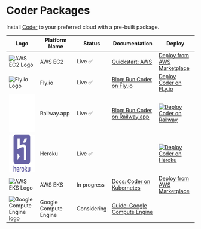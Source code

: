 # Coder Packages

Install [Coder](https://github.com/coder/coder) to your preferred cloud with a pre-built package.

| Logo                                                                                     | Platform Name         | Status      | Documentation                                                                                    | Deploy                                                                                                                                         |
| ---------------------------------------------------------------------------------------- | --------------------- | ----------- | ------------------------------------------------------------------------------------------------ | ---------------------------------------------------------------------------------------------------------------------------------------------- |
| <img src="./assets/ec2.svg" alt="AWS EC2 Logo" width="100" height="100" />               | AWS EC2               | Live ✅     | [Quickstart: AWS](https://coder.com/docs/v2/latest/quickstart/aws)                               | [Deploy from AWS Marketplace](https://aws.amazon.com/marketplace/pp/prodview-5gxjyur2vc7rg?sr=0-2&ref_=beagle&applicationId=AWSMPContessa)     |
| <img src="./assets/fly.io.svg" alt="Fly.io Logo" width="100" height="100" />             | Fly.io                | Live ✅     | [Blog: Run Coder on Fly.io](https://coder.com/blog/remote-developer-environments-on-fly-io)      | [Deploy Coder on FLy.io](https://coder.com/blog/remote-developer-environments-on-fly-io)                                                       |
| <img src="./assets/railway.svg" alt="Railway.app Logo" width="100" height="100" />       | Railway.app           | Live ✅     | [Blog: Run Coder on Railway.app](https://coder.com/blog/deploy-coder-on-railway-app)             | [![Deploy Coder on Railway](https://railway.app/button.svg)](https://railway.app/template/cUQ8_P?referralCode=tfH8Uw)                          |
| <img src="./assets/heroku.svg" alt="Heroku Logo" width="100" height="100" />             | Heroku                | Live ✅     |                                                                                                  | [![Deploy Coder on Heroku](https://www.herokucdn.com/deploy/button.svg)](https://heroku.com/deploy?template=https://github.com/coder/packages) |
| <img src="./assets/eks.svg" alt="AWS EKS Logo" width="100" height="100" />               | AWS EKS               | In progress | [Docs: Coder on Kubernetes](https://coder.com/docs/v2/latest/install/kubernetes)                 | [Deploy from AWS Marketplace](https://example.com)                                                                                             |
| <img src="./assets/gce.svg" alt="Google Compute Engine logo" width="100" height="100" /> | Google Compute Engine | Considering | [Guide: Google Compute Engine](https://coder.com/docs/v2/latest/platforms/google-cloud-platform) |                                                                                                                                                |
